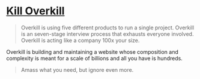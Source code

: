 # [Kill Overkill](https://world.hey.com/jason/kill-overkill-4689acac)

> Overkill is using five different products to run a single project. Overkill is an seven-stage interview process that exhausts everyone involved. Overkill is acting like a company 100x your size. 

Overkill is building and maintaining a website whose composition and complexity is meant for a scale of billions and all you have is hundreds.

> Amass what you need, but ignore even more.